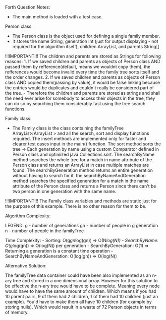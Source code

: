 Forth Question Notes:

- The main method is loaded with a test case.

Person class:
- The Person class is the object used for defining a single family member.
- It stores the name String, generation int (just for output displaying - not required for the algorithm itself), children ArrayList<String>, and parents String[]

!!!IMPORTANT!!! The children and parents are stored as Strings for following reasons:
	1. If we saved children and parents as objects of Person class AND passed them by refference(default, means we wouldnt copy them),
		the refferences would become invalid every time the family tree sorts itself and the order changes.
	2. If we saved children and parents as objects of Person class AND copied them(passing by value),
		it would be false linking because the entries would be duplicates and couldn't really be considered part of the tree.
	- Therefore the children and parents are stored as strings and shall the need ever arise for somebody to access their objects in the tree,
	  they can do so by searching them considerably fast using the tree search functions.
	  
Family class:
- The Family class is the class containing the familyTree ArrayList<ArrayList<Person> > and all the search, sort and display functions required.
	The insert methods are implemented only for faster and clearer test cases input in the main() function.
	The sort method sorts the tree -> Each generation by name using a custom Comparator defined in Person class and optimized java Collections.sort.
	The searchByName method searches the whole tree for a match in name attribute of the Person class and returns an ArrayList<Person> in case multiple matches are found.
	The searchByGeneration method returns an entire generation without having to search for it.
	the searchByNameAndGeneration method searches the specified generation for a match in the name attribute of the Person class and returns a Person since there can't be two person in one generation with the same name.

!!!IMPORTANT!!! The Family class variables and methods are static just for the purpose of this example. There is no other reason for them to be.
	
Algorithm Complexity:

LEGEND:
g - number of generations
gn - number of people in g generation
n - number of people in the familyTree

Time Complexity:
	- Sorting: O(g*gn*log(gn)) => O(N*log(N))
	- SearchByName: O(g*log(gn)) => O(log(N)) per generation
	- SearchByGeneration: O(1) => Returning a generation is a constant time operation
	- SearchByNameAndGeneration: O(log(gn)) => O(log(N))

Alternative Solution:

The familyTree data container could have been also implemented as an n-ary tree and stored in a one dimensional array.
However for this solution to be effective the n-ary tree would have to be complete. 
Meaning every node would have to have the same amount of children. 
Which means if you had 10 parent pairs, 9 of them had 2 children, 1 of them had 10 children (just an example).
You'd have to make them all have 10 children (for example by storing nulls). 
Which would result in a waste of 72 Person objects in terms of memory.
